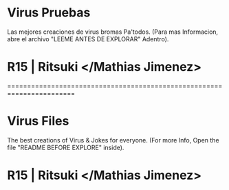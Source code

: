# Virus Pruebas
   Las mejores creaciones de virus bromas Pa'todos.
   (Para mas Informacion, abre el archivo "LEEME ANTES DE EXPLORAR" Adentro).
# R15 | Ritsuki </Mathias Jimenez>
=======================================================================
# Virus Files
   The best creations of Virus & Jokes for everyone.
   (For more Info, Open the file "README BEFORE EXPLORE" inside).
# R15 | Ritsuki </Mathias Jimenez>
